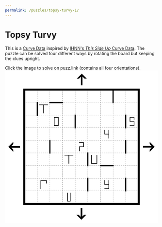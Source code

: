 ```yaml
---
permalink: /puzzles/topsy-turvy-1/
---
```


# Topsy Turvy

This is a [Curve Data](https://puzz.link/rules.html?curvedata) inspired by [IHNN's _This Side Up_ Curve Data](https://ihnnpuzzles.blogspot.com/2020/06/puzzle-147-this-side-up-curve-data.html). The puzzle can be solved four different ways by rotating the board but keeping the clues upright.

Click the image to solve on puzz.link (contains all four orientations).
[![Click to solve on puzz.link](../../images/puzzles/2024/topsyTurvy.png)](https://puzz.link/p?curvedata/21/21/======================o=o==g0m=g3k0g==h5k7=l5h==l6h=4h0k==j8j=j8j==i0g2i=i2k==o=g1i6i==g3j1h=o==i4k=l7h=======================h7l=k4i==o=h1j3g==i6i1g=o==k2i=i2g0i==j8j=j8j==k0h4=h6l==h5l=7k5h==g0k3g=m0g==o=o======================/b0000040080001202000042000g0000200i0000000000000000900800001000840000808g000200400000000010010004000000008005002000000800ig0000000019002000000800k002000080000000g00g0000/3/3/d020/3/5/2a85285/3/4/2a8261/3/4/7a0200/2/4/aaa1/2/3/ba1/3/5/2a85280/3/5/7a05285/2/3/930)
